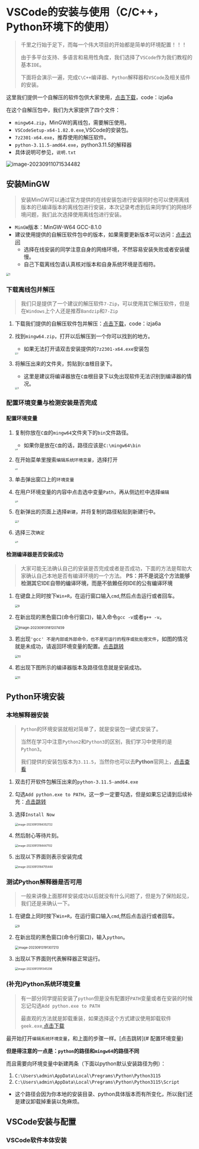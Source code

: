 # VSCode的安装与使用（C/C++，Python环境下的使用）

> 千里之行始于足下，而每一个伟大项目的开始都是简单的环境配置！！！
>
> 由于多平台支持、多语言和易用性角度，我们选择了`VSCode`作为我们教程的基本`IDE`。
>
> 下面将会演示一遍，完成`C\C++`编译器、`Python`解释器和`VSCode`及相关插件的安装。

这里我们提供一个自解压的软件包供大家使用，[点击下载](https://cowtransfer.com/s/b0a37fb4c9c043)，code：izja6a

在这个自解压包中，我们为大家提供了四个文件：

- `mingw64.zip`，MinGW的离线包，需要解压使用。
- `VSCodeSetup-x64-1.82.0.exe`,VSCode的安装包。
- `7z2301-x64.exe`，推荐使用的解压软件。
- `python-3.11.5-amd64.exe`，python3.11.5的解释器
- 具体说明可参见，`说明.txt`

![image-20230911071534482](https://mzee-imge.oss-cn-shanghai.aliyuncs.com/images/image-20230911071534482.png)

## 安装MinGW
> 安装MinGW可以通过官方提供的在线安装包进行安装同时也可以使用离线版本的已编译版本的离线包进行安装，本次记录考虑到后来同学们的网络环境问题，我们此次选择使用离线包进行安装。

- `MinGW`版本：MinGW-W64 GCC-8.1.0
- 建议使用提供的自解压软件包中的版本，如果需要更新版本可以访问：[点击访问](https://sourceforge.net/projects/mingw-w64/files/mingw-w64/)
  - 选择在线安装的同学注意自身的网络环境，不然容易安装失败或者安装缓慢。
  - 自己下载离线包请认真核对版本和自身系统环境是否相符。

<img src="https://mzee-imge.oss-cn-shanghai.aliyuncs.com/images/202309131749656.png" alt="1" style="zoom:50%;" />


### 下载离线包并解压

> 我们只是提供了一个建议的解压软件`7-Zip`，可以使用其它解压软件，但是在`Windows`上个人还是推荐`Bandzip`和`7-Zip`

1. 下载我们提供的自解压软件包并解压：[点击下载](https://cowtransfer.com/s/b0a37fb4c9c043)，code：izja6a

2. 找到`mingw64.zip`，打开以后解压到一个你可以找到的地方。
   - 如果无法打开请双击安装提供的`7z2301-x64.exe`安装包
   
   <img src="https://mzee-imge.oss-cn-shanghai.aliyuncs.com/images/202309131750609.png" alt="2" style="zoom:35%;" />
   
3. 将解压出来的文件夹，剪贴到`C盘`根目录下。
   - 这里是建议将编译器放在`C盘`根目录下以免出现软件无法识别到编译器的情况。
   
   <img src="https://mzee-imge.oss-cn-shanghai.aliyuncs.com/images/202309131750591.png" alt="3" style="zoom:40%;" />

### 配置环境变量与检测安装是否完成

#### 配置环境变量

1. 复制你放在`C盘`的`mingw64`文件夹下的`bin`文件路径。
   - 如果你是放在`C盘`的话，路径应该是`C:\mingw64\bin`

   <img src="https://mzee-imge.oss-cn-shanghai.aliyuncs.com/images/202309131753073.png" alt="4" style="zoom:30%;" />

2. 在开始菜单里搜索`编辑系统环境变量`，选择打开

   <img src="https://mzee-imge.oss-cn-shanghai.aliyuncs.com/images/202309131804672.png" alt="5" style="zoom:30%;" />

3. 单击弹出窗口上的`环境变量`

4. 在用户环境变量的内容中点击选中变量`Path`，再从侧边栏中选择`编辑`

   <img src="https://mzee-imge.oss-cn-shanghai.aliyuncs.com/images/202309131807642.png" alt="6" style="zoom:33%;" />

5. 在新弹出的页面上选择`新建`，并将复制的路径粘贴到新建行中。

   <img src="https://mzee-imge.oss-cn-shanghai.aliyuncs.com/images/202309131808881.png" alt="7" style="zoom:45%;" />

6. 选择三次`确定`

   <img src="https://mzee-imge.oss-cn-shanghai.aliyuncs.com/images/202309131809548.png" alt="8" style="zoom:33%;" />

#### 检测编译器是否安装成功

> 大家可能无法确认自己的安装是否完成或者是否成功，下面的方法是帮助大家确认自己本地是否有编译环境的一个方法。
> **PS：并不是说这个方法能够检测其它IDE自带的编译环境，而是不依赖任何IDE的公有编译环境**

1. 在键盘上同时按下`Win+R`，在运行窗口输入`cmd`,然后点击运行或者回车。

   <img src="https://mzee-imge.oss-cn-shanghai.aliyuncs.com/images/202309131809132.png" alt="9" style="zoom:50%;" />

2. 在新出现的黑色窗口(命令行窗口)，输入命令`gcc -v`或者`g++ -v`。

   <img src="https://mzee-imge.oss-cn-shanghai.aliyuncs.com/images/202309131812492.png" alt="image-20230913181207459" style="zoom:67%;" />

3. 若出现`'gcc' 不是内部或外部命令，也不是可运行的程序或批处理文件`，如图的情况就是未成功，请返回环境变量的配置。[点击跳转](#配置环境变量)

   <img src="https://mzee-imge.oss-cn-shanghai.aliyuncs.com/images/202309131811556.png" alt="10" style="zoom:50%;" />

4. 若出现下图所示的编译器版本及路径信息就是安装成功。

   <img src="https://mzee-imge.oss-cn-shanghai.aliyuncs.com/images/202309131810131.png" alt="11" style="zoom:50%;" />



## Python环境安装

### 本地解释器安装

> `Python`的环境安装就相对简单了，就是安装包一键式安装了。
>
> 当然在学习中注意`Python2`和`Python3`的区别，我们学习中使用的是`Python3`。
>
> 我们提供的安装包版本为`3.11.5`，当然你也可以去**Python**官网上，[点击查看](https://www.python.org/downloads/)

1. 双击打开软件包解压出来的`python-3.11.5-amd64.exe`

2. 勾选`Add python.exe to PATH`，这一步一定要勾选，但是如果忘记请到后续补充：[点击跳转](#(补充)Python系统环境变量)

3. 选择`Install Now`

   <img src="https://mzee-imge.oss-cn-shanghai.aliyuncs.com/images/202309131843788.png" alt="image-20230913184352722" style="zoom:50%;" />

4. 然后耐心等待片刻。

   <img src="https://mzee-imge.oss-cn-shanghai.aliyuncs.com/images/202309131844151.png" alt="image-20230913184447102" style="zoom:50%;" />

5. 出现以下界面则表示安装完成

   <img src="https://mzee-imge.oss-cn-shanghai.aliyuncs.com/images/202309131902155.png" alt="image-20230913184755444" style="zoom:50%;" />

   
   

### 测试Python解释器是否可用

> 一般来讲像上面那样安装成功以后就没有什么问题了，但是为了保险起见，我们还是来确认一下。

1. 在键盘上同时按下`Win+R`，在运行窗口输入`cmd`,然后点击运行或者回车。

   <img src="https://mzee-imge.oss-cn-shanghai.aliyuncs.com/images/202309131809132.png" alt="9" style="zoom:50%;" />

2. 在新出现的黑色窗口(命令行窗口)，输入`python`。

   <img src="https://mzee-imge.oss-cn-shanghai.aliyuncs.com/images/202309131913253.png" alt="image-20230913191307213" style="zoom:60%;" />

3. 出现以下界面则代表解释器正常运行。

   <img src="https://mzee-imge.oss-cn-shanghai.aliyuncs.com/images/202309131913242.png" alt="image-20230913191345206" style="zoom:50%;" />



### (补充)Python系统环境变量

> 有一部分同学提前安装了`python`但是没有配置好`PATH`变量或者在安装的时候忘记勾选`Add python.exe to PATH`
>
> 最直观的方法就是卸载重装，如果选择这个方式建议使用卸载软件`geek.exe`,[点击下载](https://geekuninstaller.com/download)

最开始打开`编辑系统环境变量`，和上面的步骤一样。[点击跳转](# 配置环境变量)

**但是得注意的一点是：`python`的路径和`mingw64`的路径不同**

而且需要向环境变量中新建两条（下面以python默认安装路径为例）：

1. `C:\Users\admin\AppData\Local\Pregrams\Python\Python3115`
2. `C:\Users\admin\AppData\Local\Pregrams\Python\Python3115\Script`

- 这个路径会因为你本地的安装目录、python具体版本而有所变化，所以我们还是建议卸载掉重装以免麻烦。



## VSCode安装与配置

### VSCode软件本体安装








